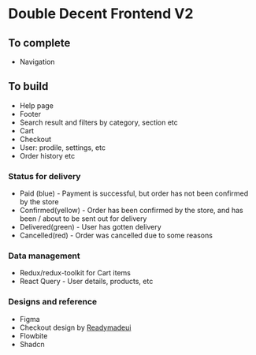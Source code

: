 # Double Decent Frontend V2


## To complete
- Navigation

## To build

 - Help page
 - Footer
 - Search result and filters by category, section etc
 - Cart
 - Checkout
 - User: prodile, settings, etc
 - Order history etc


### Status for delivery
 - Paid (blue) - Payment is successful, but order has not been confirmed by the store
 - Confirmed(yellow) - Order has been confirmed by the store, and has been / about to be sent out for delivery
 - Delivered(green) - User has gotten delivery
 - Cancelled(red) - Order was cancelled due to some reasons


### Data management
- Redux/redux-toolkit for Cart items
- React Query - User details, products, etc


### Designs and reference
- Figma 
- Checkout design by [Readymadeui](https://readymadeui.com/)
- Flowbite
- Shadcn